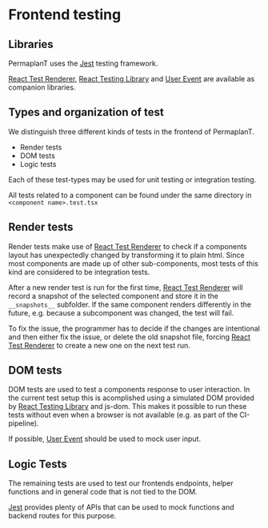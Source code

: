 # Frontend testing

## Libraries

PermaplanT uses the [Jest](https://jestjs.io) testing framework.

[React Test Renderer](https://legacy.reactjs.org/docs/test-renderer.html), [React Testing Library](https://testing-library.com/docs/react-testing-library/intro/) and [User Event](https://testing-library.com/docs/user-event/intro) are available as companion libraries.

## Types and organization of test

We distinguish three different kinds of tests in the frontend of PermaplanT. 

- Render tests
- DOM tests
- Logic tests

Each of these test-types may be used for unit testing or integration testing.

All tests related to a component can be found under the same directory in `<component name>.test.tsx`  

## Render tests

Render tests make use of [React Test Renderer](https://legacy.reactjs.org/docs/test-renderer.html) to check if a components layout has unexpectedly changed by transforming it to plain html.
Since most components are made up of other sub-components, most tests of this kind are considered to be integration tests.

After a new render test is run for the first time, [React Test Renderer](https://legacy.reactjs.org/docs/test-renderer.html) will record a snapshot of the selected component and store it in the `__snapshots__` subfolder.
If the same component renders differently in the future, e.g. because a subcomponent was changed, the test will fail.

To fix the issue, the programmer has to decide if the changes are intentional and then either fix the issue, or delete the old snapshot file, forcing [React Test Renderer](https://legacy.reactjs.org/docs/test-renderer.html) to create a new one on the next test run.

## DOM tests

DOM tests are used to test a components response to user interaction.
In the current test setup this is acomplished using a simulated DOM provided by [React Testing Library](https://testing-library.com/docs/react-testing-library/intro/) and js-dom.
This makes it possible to run these tests without even when a browser is not available (e.g. as part of the CI-pipeline).

If possible, [User Event](https://testing-library.com/docs/user-event/intro) should be used to mock user input.

## Logic Tests

The remaining tests are used to test our frontends endpoints, helper functions and in general code that is not tied to the DOM.

[Jest](https://jestjs.io) provides plenty of APIs that can be used to mock functions and backend routes for this purpose. 